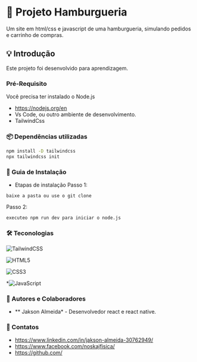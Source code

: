 #  📱 Projeto Hamburgueria
Um site em html/css e javascript de uma hamburgueria, simulando pedidos e carrinho de compras.

## 💡 Introdução
Este projeto foi desenvolvido para aprendizagem.

### Pré-Requisito
Você precisa ter instalado o Node.js
* https://nodejs.org/en
* Vs Code, ou outro ambiente de desenvolvimento.
* TailwindCss

### 📦 Dependências utilizadas 
```bash
npm install -D tailwindcss
npx tailwindcss init
```

### 🚀 Guia de Instalação
- Etapas de instalação
Passo 1:
```
baixe a pasta ou use o git clone
```
Passo 2:
```
executeo npm run dev para iniciar o node.js
```

### 🛠️ Teconologias
![TailwindCSS](https://img.shields.io/badge/tailwindcss-%2338B2AC.svg?style=for-the-badge&logo=tailwind-css&logoColor=white)

![HTML5](https://img.shields.io/badge/html5-%23E34F26.svg?style=for-the-badge&logo=html5&logoColor=white)

![CSS3](https://img.shields.io/badge/css3-%231572B6.svg?style=for-the-badge&logo=css3&logoColor=white)

*![JavaScript](https://img.shields.io/badge/javascript-%23323330.svg?style=for-the-badge&logo=javascript&logoColor=%23F7DF1E)


### 🧠 Autores e Colaboradores
* ** Jakson Almeida* - Desenvolvedor react e react native.

### 🔗 Contatos
* https://www.linkedin.com/in/jakson-almeida-30762949/
* https://www.facebook.com/noskajfisica/
* https://github.com/
